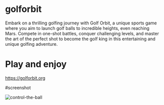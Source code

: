 # golforbit
Embark on a thrilling golfing journey with Golf Orbit, a unique sports game where you aim to launch golf balls to incredible heights, even reaching Mars. Compete in one-shot battles, conquer challenging levels, and master the art of the perfect shot to become the golf king in this entertaining and unique golfing adventure.

# Play and enjoy
https://golforbit.org

#screenshot

![control-the-ball](https://github.com/user-attachments/assets/34c02377-bcac-40a4-9311-8fbe3119f2bd)

